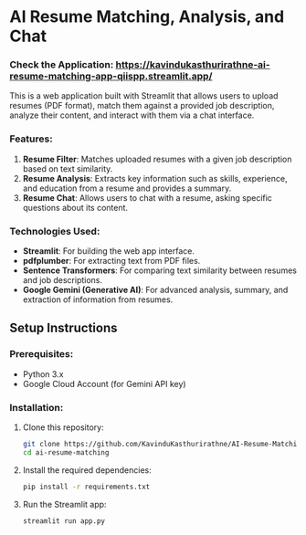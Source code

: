 # AI Resume Matching, Analysis, and Chat

### Check the Application: https://kavindukasthurirathne-ai-resume-matching-app-qiispp.streamlit.app/


This is a web application built with Streamlit that allows users to upload resumes (PDF format), match them against a provided job description, analyze their content, and interact with them via a chat interface.

### Features:
1. **Resume Filter**: Matches uploaded resumes with a given job description based on text similarity.
2. **Resume Analysis**: Extracts key information such as skills, experience, and education from a resume and provides a summary.
3. **Resume Chat**: Allows users to chat with a resume, asking specific questions about its content.

### Technologies Used:
- **Streamlit**: For building the web app interface.
- **pdfplumber**: For extracting text from PDF files.
- **Sentence Transformers**: For comparing text similarity between resumes and job descriptions.
- **Google Gemini (Generative AI)**: For advanced analysis, summary, and extraction of information from resumes.

## Setup Instructions

### Prerequisites:
- Python 3.x
- Google Cloud Account (for Gemini API key)

### Installation:
1. Clone this repository:
   ```bash
   git clone https://github.com/KavinduKasthurirathne/AI-Resume-Matching.git
   cd ai-resume-matching

2. Install the required dependencies:
   ```bash
   pip install -r requirements.txt

3. Run the Streamlit app:
   ```bash
   streamlit run app.py
